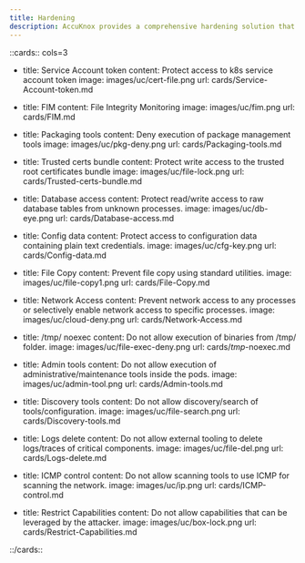 ```yaml
---
title: Hardening
description: AccuKnox provides a comprehensive hardening solution that helps you secure your Kubernetes workloads by enforcing security policies and best practices.
---
```

[comment]: <> (This is an auto-generated file. Do not edit manually.)

::cards:: cols=3

- title: Service Account token
  content: Protect access to k8s service account token
  image: images/uc/cert-file.png
  url: cards/Service-Account-token.md

- title: FIM
  content: File Integrity Monitoring
  image: images/uc/fim.png
  url: cards/FIM.md

- title: Packaging tools
  content: Deny execution of package management tools
  image: images/uc/pkg-deny.png
  url: cards/Packaging-tools.md

- title: Trusted certs bundle
  content: Protect write access to the trusted root certificates bundle
  image: images/uc/file-lock.png
  url: cards/Trusted-certs-bundle.md

- title: Database access
  content: Protect read/write access to raw database tables from unknown processes.
  image: images/uc/db-eye.png
  url: cards/Database-access.md

- title: Config data
  content: Protect access to configuration data containing plain text credentials.
  image: images/uc/cfg-key.png
  url: cards/Config-data.md

- title: File Copy
  content: Prevent file copy using standard utilities.
  image: images/uc/file-copy1.png
  url: cards/File-Copy.md

- title: Network Access
  content: Prevent network access to any processes or selectively enable network access to specific processes.
  image: images/uc/cloud-deny.png
  url: cards/Network-Access.md

- title: /tmp/ noexec
  content: Do not allow execution of binaries from /tmp/ folder.
  image: images/uc/file-exec-deny.png
  url: cards/_tmp_-noexec.md

- title: Admin tools
  content: Do not allow execution of administrative/maintenance tools inside the pods.
  image: images/uc/admin-tool.png
  url: cards/Admin-tools.md

- title: Discovery tools
  content: Do not allow discovery/search of tools/configuration.
  image: images/uc/file-search.png
  url: cards/Discovery-tools.md

- title: Logs delete
  content: Do not allow external tooling to delete logs/traces of critical components.
  image: images/uc/file-del.png
  url: cards/Logs-delete.md

- title: ICMP control
  content: Do not allow scanning tools to use ICMP for scanning the network.
  image: images/uc/ip.png
  url: cards/ICMP-control.md

- title: Restrict Capabilities
  content: Do not allow capabilities that can be leveraged by the attacker.
  image: images/uc/box-lock.png
  url: cards/Restrict-Capabilities.md

::/cards::

